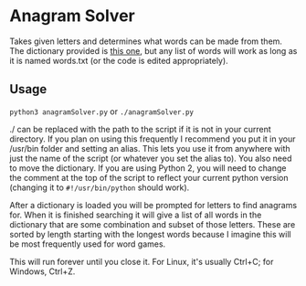 # Anagram Solver
Takes given letters and determines what words can be made from them.
The dictionary provided is [this one](https://raw.githubusercontent.com/dwyl/english-words/master/words_alpha.txt), but any list of words will work as long as it is named words.txt (or the code is edited appropriately). 

## Usage
```python3 anagramSolver.py``` or ```./anagramSolver.py```

./ can be replaced with the path to the script if it is not in your current directory.
If you plan on using this frequently I recommend you put it in your /usr/bin folder and setting an alias.  This lets you use it from anywhere with just the name of the script (or whatever you set the alias to).  You also need to move the dictionary.
If you are using Python 2, you will need to change the comment at the top of the script to reflect your current python version (changing it to ```#!/usr/bin/python``` should work).

After a dictionary is loaded you will be prompted for letters to find anagrams for.  When it is finished searching it will give a list of all words in the dictionary that are some combination and subset of those letters.  These are sorted by length starting with the longest words because I imagine this will be most frequently used for word games.

This will run forever until you close it.  For Linux, it's usually Ctrl+C; for Windows, Ctrl+Z.
